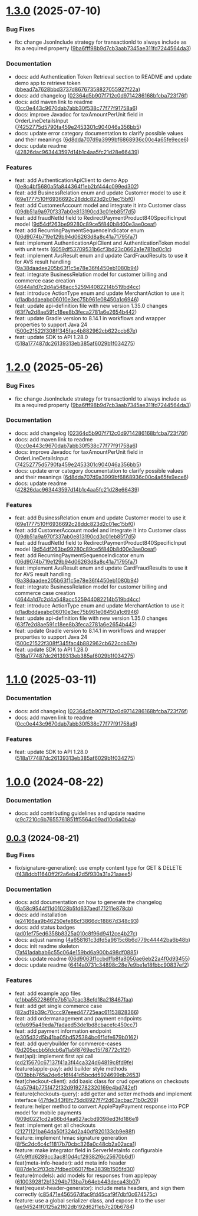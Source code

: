 # [1.3.0](https://github.com/PAYONE-GmbH/PCP-ServerSDK-java/compare/v1.0.0...v1.3.0) (2025-07-10)

### Bug Fixes

* fix: change JsonInclude strategy for transactionId to always include as its a required property ([9ba6fff98b9d7cb3aab7345ae311fd7244564da3](https://github.com/PAYONE-GmbH/PCP-ServerSDK-java/commit/9ba6fff98b9d7cb3aab7345ae311fd7244564da3))

### Documentation

* docs: add Authentication Token Retrieval section to README and update demo app to retrieve token ([bbead7a7628bbd3737d86767358827055927f22a](https://github.com/PAYONE-GmbH/PCP-ServerSDK-java/commit/bbead7a7628bbd3737d86767358827055927f22a))
* docs: add changelog ([02364d5b907f712c0d9714286168bfcba723f76f](https://github.com/PAYONE-GmbH/PCP-ServerSDK-java/commit/02364d5b907f712c0d9714286168bfcba723f76f))
* docs: add maven link to readme ([0cc0e443c9670dab7abb30f538c77f77f91758a6](https://github.com/PAYONE-GmbH/PCP-ServerSDK-java/commit/0cc0e443c9670dab7abb30f538c77f77f91758a6))
* docs: improve Javadoc for taxAmountPerUnit field in OrderLineDetailsInput ([74252775d5790fa459e2453301c904046a356bb5](https://github.com/PAYONE-GmbH/PCP-ServerSDK-java/commit/74252775d5790fa459e2453301c904046a356bb5))
* docs: update error category documentation to clarify possible values and their meanings ([6d8dda707d9a3999bf6868936c00c4a65fe9ece6](https://github.com/PAYONE-GmbH/PCP-ServerSDK-java/commit/6d8dda707d9a3999bf6868936c00c4a65fe9ece6))
* docs: update readme ([42826dac963443597d14b1c4aa5fc21d28e66439](https://github.com/PAYONE-GmbH/PCP-ServerSDK-java/commit/42826dac963443597d14b1c4aa5fc21d28e66439))

### Features

* feat: add AuthenticationApiClient to demo App ([0e8c4bf5680a5fa844364f1eb2bf444c099ed302](https://github.com/PAYONE-GmbH/PCP-ServerSDK-java/commit/0e8c4bf5680a5fa844364f1eb2bf444c099ed302))
* feat: add BusinessRelation enum and update Customer model to use it ([69e1777510ff6936692c28ddc823d2c01ec15bf0](https://github.com/PAYONE-GmbH/PCP-ServerSDK-java/commit/69e1777510ff6936692c28ddc823d2c01ec15bf0))
* feat: add CustomerAccount model and integrate it into Customer class ([09db51a9a970f337ab0e813190cd3c01eb85f7d5](https://github.com/PAYONE-GmbH/PCP-ServerSDK-java/commit/09db51a9a970f337ab0e813190cd3c01eb85f7d5))
* feat: add fraudNetId field to RedirectPaymentProduct840SpecificInput model ([9d54df263be99280c89ce5f840b8d00e3ae0ceaf](https://github.com/PAYONE-GmbH/PCP-ServerSDK-java/commit/9d54df263be99280c89ce5f840b8d00e3ae0ceaf))
* feat: add RecurringPaymentSequenceIndicator enum ([06d9074b719e129b94d06263d8a8c41a71795fa7](https://github.com/PAYONE-GmbH/PCP-ServerSDK-java/commit/06d9074b719e129b94d06263d8a8c41a71795fa7))
* feat: implement AuthenticationApiClient and AuthenticationToken model with unit tests ([6059df53709531b6cf3bd23c0662a1e781bd0c1c](https://github.com/PAYONE-GmbH/PCP-ServerSDK-java/commit/6059df53709531b6cf3bd23c0662a1e781bd0c1c))
* feat: implement AvsResult enum and update CardFraudResults to use it for AVS result handling ([9a38daadee205b63f1c5e78e36f4450eb1080b94](https://github.com/PAYONE-GmbH/PCP-ServerSDK-java/commit/9a38daadee205b63f1c5e78e36f4450eb1080b94))
* feat: integrate BusinessRelation model for customer billing and commerce case creation ([4644a1d7c2d4a548acc525944082214b519bd4cc](https://github.com/PAYONE-GmbH/PCP-ServerSDK-java/commit/4644a1d7c2d4a548acc525944082214b519bd4cc))
* feat: introduce ActionType enum and update MerchantAction to use it ([d1adbddaeabc06010e3ec75b961e08450a1c6946](https://github.com/PAYONE-GmbH/PCP-ServerSDK-java/commit/d1adbddaeabc06010e3ec75b961e08450a1c6946))
* feat: update api-definition file with new version 1.35.0 changes ([63f7e2d8ae591c18ee8b3feca2781a6e2654b442](https://github.com/PAYONE-GmbH/PCP-ServerSDK-java/commit/63f7e2d8ae591c18ee8b3feca2781a6e2654b442))
* feat: update Gradle version to 8.14.1 in workflows and wrapper properties to support Java 24 ([500c21522f308ff345fac4b882962cb622ccb67e](https://github.com/PAYONE-GmbH/PCP-ServerSDK-java/commit/500c21522f308ff345fac4b882962cb622ccb67e))
* feat: update SDK to API 1.28.0 ([518a177487dc26139313eb385af6029b1f034275](https://github.com/PAYONE-GmbH/PCP-ServerSDK-java/commit/518a177487dc26139313eb385af6029b1f034275))

# [1.2.0](https://github.com/PAYONE-GmbH/PCP-ServerSDK-java/compare/v1.0.0...v1.2.0) (2025-05-26)

### Bug Fixes

* fix: change JsonInclude strategy for transactionId to always include as its a required property ([9ba6fff98b9d7cb3aab7345ae311fd7244564da3](https://github.com/PAYONE-GmbH/PCP-ServerSDK-java/commit/9ba6fff98b9d7cb3aab7345ae311fd7244564da3))

### Documentation

* docs: add changelog ([02364d5b907f712c0d9714286168bfcba723f76f](https://github.com/PAYONE-GmbH/PCP-ServerSDK-java/commit/02364d5b907f712c0d9714286168bfcba723f76f))
* docs: add maven link to readme ([0cc0e443c9670dab7abb30f538c77f77f91758a6](https://github.com/PAYONE-GmbH/PCP-ServerSDK-java/commit/0cc0e443c9670dab7abb30f538c77f77f91758a6))
* docs: improve Javadoc for taxAmountPerUnit field in OrderLineDetailsInput ([74252775d5790fa459e2453301c904046a356bb5](https://github.com/PAYONE-GmbH/PCP-ServerSDK-java/commit/74252775d5790fa459e2453301c904046a356bb5))
* docs: update error category documentation to clarify possible values and their meanings ([6d8dda707d9a3999bf6868936c00c4a65fe9ece6](https://github.com/PAYONE-GmbH/PCP-ServerSDK-java/commit/6d8dda707d9a3999bf6868936c00c4a65fe9ece6))
* docs: update readme ([42826dac963443597d14b1c4aa5fc21d28e66439](https://github.com/PAYONE-GmbH/PCP-ServerSDK-java/commit/42826dac963443597d14b1c4aa5fc21d28e66439))

### Features

* feat: add BusinessRelation enum and update Customer model to use it ([69e1777510ff6936692c28ddc823d2c01ec15bf0](https://github.com/PAYONE-GmbH/PCP-ServerSDK-java/commit/69e1777510ff6936692c28ddc823d2c01ec15bf0))
* feat: add CustomerAccount model and integrate it into Customer class ([09db51a9a970f337ab0e813190cd3c01eb85f7d5](https://github.com/PAYONE-GmbH/PCP-ServerSDK-java/commit/09db51a9a970f337ab0e813190cd3c01eb85f7d5))
* feat: add fraudNetId field to RedirectPaymentProduct840SpecificInput model ([9d54df263be99280c89ce5f840b8d00e3ae0ceaf](https://github.com/PAYONE-GmbH/PCP-ServerSDK-java/commit/9d54df263be99280c89ce5f840b8d00e3ae0ceaf))
* feat: add RecurringPaymentSequenceIndicator enum ([06d9074b719e129b94d06263d8a8c41a71795fa7](https://github.com/PAYONE-GmbH/PCP-ServerSDK-java/commit/06d9074b719e129b94d06263d8a8c41a71795fa7))
* feat: implement AvsResult enum and update CardFraudResults to use it for AVS result handling ([9a38daadee205b63f1c5e78e36f4450eb1080b94](https://github.com/PAYONE-GmbH/PCP-ServerSDK-java/commit/9a38daadee205b63f1c5e78e36f4450eb1080b94))
* feat: integrate BusinessRelation model for customer billing and commerce case creation ([4644a1d7c2d4a548acc525944082214b519bd4cc](https://github.com/PAYONE-GmbH/PCP-ServerSDK-java/commit/4644a1d7c2d4a548acc525944082214b519bd4cc))
* feat: introduce ActionType enum and update MerchantAction to use it ([d1adbddaeabc06010e3ec75b961e08450a1c6946](https://github.com/PAYONE-GmbH/PCP-ServerSDK-java/commit/d1adbddaeabc06010e3ec75b961e08450a1c6946))
* feat: update api-definition file with new version 1.35.0 changes ([63f7e2d8ae591c18ee8b3feca2781a6e2654b442](https://github.com/PAYONE-GmbH/PCP-ServerSDK-java/commit/63f7e2d8ae591c18ee8b3feca2781a6e2654b442))
* feat: update Gradle version to 8.14.1 in workflows and wrapper properties to support Java 24 ([500c21522f308ff345fac4b882962cb622ccb67e](https://github.com/PAYONE-GmbH/PCP-ServerSDK-java/commit/500c21522f308ff345fac4b882962cb622ccb67e))
* feat: update SDK to API 1.28.0 ([518a177487dc26139313eb385af6029b1f034275](https://github.com/PAYONE-GmbH/PCP-ServerSDK-java/commit/518a177487dc26139313eb385af6029b1f034275))

# [1.1.0](https://github.com/PAYONE-GmbH/PCP-ServerSDK-java/compare/v1.0.0...v1.1.0) (2025-03-11)

### Documentation

* docs: add changelog ([02364d5b907f712c0d9714286168bfcba723f76f](https://github.com/PAYONE-GmbH/PCP-ServerSDK-java/commit/02364d5b907f712c0d9714286168bfcba723f76f))
* docs: add maven link to readme ([0cc0e443c9670dab7abb30f538c77f77f91758a6](https://github.com/PAYONE-GmbH/PCP-ServerSDK-java/commit/0cc0e443c9670dab7abb30f538c77f77f91758a6))

### Features

* feat: update SDK to API 1.28.0 ([518a177487dc26139313eb385af6029b1f034275](https://github.com/PAYONE-GmbH/PCP-ServerSDK-java/commit/518a177487dc26139313eb385af6029b1f034275))

# [1.0.0](https://github.com/PAYONE-GmbH/PCP-ServerSDK-java/compare/v0.0.3...v1.0.0) (2024-08-22)

### Documentation

* docs: add contributing guidelines and update readme ([c9c7210c6b7655761851ff5564c09ad10c6a0b4a](https://github.com/PAYONE-GmbH/PCP-ServerSDK-java/commit/c9c7210c6b7655761851ff5564c09ad10c6a0b4a))

## [0.0.3](https://github.com/PAYONE-GmbH/PCP-ServerSDK-java/compare/v0.0.2...v0.0.3) (2024-08-21)

### Bug Fixes

* fix(signature-generation): use empty content type for GET & DELETE ([f438dcb11640ff2f2a6eb42d5f930a31a21aaee5](https://github.com/PAYONE-GmbH/PCP-ServerSDK-java/commit/f438dcb11640ff2f2a6eb42d5f930a31a21aaee5))

### Documentation

* docs: add documentation on how to generate the changelog ([6a58c9544f11d01028b5fd637aed171211e878cb](https://github.com/PAYONE-GmbH/PCP-ServerSDK-java/commit/6a58c9544f11d01028b5fd637aed171211e878cb))
* docs: add installation ([e24166aa9b46250efe86cf3866dc18867d348c93](https://github.com/PAYONE-GmbH/PCP-ServerSDK-java/commit/e24166aa9b46250efe86cf3866dc18867d348c93))
* docs: add status badges ([ad01ef75ed6358b8325a010c8f96d9412ce4b27c](https://github.com/PAYONE-GmbH/PCP-ServerSDK-java/commit/ad01ef75ed6358b8325a010c8f96d9412ce4b27c))
* docs: adjust naming ([4a658161c3dfd5a9615c6b6d779c44442ba6b48b](https://github.com/PAYONE-GmbH/PCP-ServerSDK-java/commit/4a658161c3dfd5a9615c6b6d779c44442ba6b48b))
* docs: init readme skeleton ([7af41adabab6c55c064e159bd6a900b498df0885](https://github.com/PAYONE-GmbH/PCP-ServerSDK-java/commit/7af41adabab6c55c064e159bd6a900b498df0885))
* docs: update readme ([06d9063f1ccbdffb8fa8050ae6eb22a4f0d93455](https://github.com/PAYONE-GmbH/PCP-ServerSDK-java/commit/06d9063f1ccbdffb8fa8050ae6eb22a4f0d93455))
* docs: update readme ([6414a0731c34898c28e7e9be1e18fbbc90837ef2](https://github.com/PAYONE-GmbH/PCP-ServerSDK-java/commit/6414a0731c34898c28e7e9be1e18fbbc90837ef2))

### Features

* feat: add example app files ([c1bba5522869fe7b51a7cac38efd18a218467faa](https://github.com/PAYONE-GmbH/PCP-ServerSDK-java/commit/c1bba5522869fe7b51a7cac38efd18a218467faa))
* feat: add get single commerce case ([82ad19b39c70ccc97eeed47725eac61153828366](https://github.com/PAYONE-GmbH/PCP-ServerSDK-java/commit/82ad19b39c70ccc97eeed47725eac61153828366))
* feat: add ordermanagement and payment endpoints ([e9a695a49eda7fadaed53de1bd8cbacefc450cc7](https://github.com/PAYONE-GmbH/PCP-ServerSDK-java/commit/e9a695a49eda7fadaed53de1bd8cbacefc450cc7))
* feat: add payment information endpoint ([e305d32d5b41ba05bd525384bc6f1dfe679b0162](https://github.com/PAYONE-GmbH/PCP-ServerSDK-java/commit/e305d32d5b41ba05bd525384bc6f1dfe679b0162))
* feat: add querybuilder for commerce-cases ([9d205ecbb5fdcb6a11a5f8769ec15f78772c1f2f](https://github.com/PAYONE-GmbH/PCP-ServerSDK-java/commit/9d205ecbb5fdcb6a11a5f8769ec15f78772c1f2f))
* feat(api): implement first api call ([cd215670c67137f41a3f44ca324d64819c8fd9fe](https://github.com/PAYONE-GmbH/PCP-ServerSDK-java/commit/cd215670c67137f41a3f44ca324d64819c8fd9fe))
* feature(apple-pay): add builder style methods ([903bbb765a2de6c16f441d5bcdd5924699db2653](https://github.com/PAYONE-GmbH/PCP-ServerSDK-java/commit/903bbb765a2de6c16f441d5bcdd5924699db2653))
* feat(checkout-client): add basic class for crud operations on checkouts ([4a5794b775f472f32d9192782320169e4bd742ef](https://github.com/PAYONE-GmbH/PCP-ServerSDK-java/commit/4a5794b775f472f32d9192782320169e4bd742ef))
* feature(checkouts-query): add getter and setter methods and implement interface ([47fde343f8fc75dd8927f7f2d63acbac71b0c209](https://github.com/PAYONE-GmbH/PCP-ServerSDK-java/commit/47fde343f8fc75dd8927f7f2d63acbac71b0c209))
* feature: helper method to convert ApplePayPayment response into PCP model for mobile payments ([909d0221cd2a66bd4aa627acbd9398ed3fd186e1](https://github.com/PAYONE-GmbH/PCP-ServerSDK-java/commit/909d0221cd2a66bd4aa627acbd9398ed3fd186e1))
* feat: implement get all checkouts ([21271121ba64da50f324d2a40df820133cb9e88f](https://github.com/PAYONE-GmbH/PCP-ServerSDK-java/commit/21271121ba64da50f324d2a40df820133cb9e88f))
* feature: implement hmac signature generation ([8f5c2dc6c4c11817b70cbc326a0c48cb2a02aca1](https://github.com/PAYONE-GmbH/PCP-ServerSDK-java/commit/8f5c2dc6c4c11817b70cbc326a0c48cb2a02aca1))
* feature: make integrator field in ServerMetaInfo configurable ([4fc9ffd6289cc3ac810d4cf29382f6c25670b6d1](https://github.com/PAYONE-GmbH/PCP-ServerSDK-java/commit/4fc9ffd6289cc3ac810d4cf29382f6c25670b6d1))
* feat(meta-info-header): add meta info header ([887de1c2f03cb7fdbed06017fbe3839b1505fd30](https://github.com/PAYONE-GmbH/PCP-ServerSDK-java/commit/887de1c2f03cb7fdbed06017fbe3839b1505fd30))
* feature(models): add models for responses from applepay ([61003928f2b13294b713ba7b64eb443deca43b07](https://github.com/PAYONE-GmbH/PCP-ServerSDK-java/commit/61003928f2b13294b713ba7b64eb443deca43b07))
* feat(request-header-generator): include meta headers, and sign them correctly ([c85471e456567dfac9fd45caf9f7dbf0c674575c](https://github.com/PAYONE-GmbH/PCP-ServerSDK-java/commit/c85471e456567dfac9fd45caf9f7dbf0c674575c))
* feature: use a global serializer class, and expose it to the user ([ae945241f0125a21f02db192d62f1eb7c20b6784](https://github.com/PAYONE-GmbH/PCP-ServerSDK-java/commit/ae945241f0125a21f02db192d62f1eb7c20b6784))

